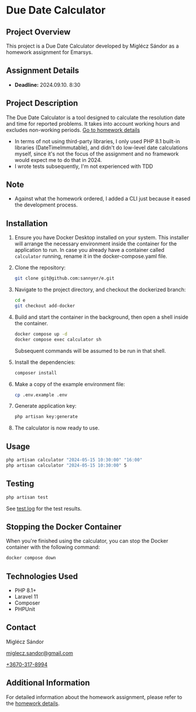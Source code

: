 # Due Date Calculator

## Project Overview
This project is a Due Date Calculator developed by Miglécz Sándor as a homework assignment for Emarsys.

## Assignment Details
- **Deadline:** 2024.09.10. 8:30

## Project Description
The Due Date Calculator is a tool designed to calculate the resolution date and time for reported problems. It takes into account working hours and excludes non-working periods.
[Go to homework details](homework.md)

- In terms of not using third-party libraries, I only used PHP 8.1 built-in libraries (DateTimeImmutable), and didn't do low-level date calculations myself, since it's not the focus of the assignment and no framework would expect me to do that in 2024.
- I wrote tests subsequently, I'm not experienced with TDD

## Note
- Against what the homework ordered, I added a CLI just because it eased the development process.

## Installation

1. Ensure you have Docker Desktop installed on your system. This installer will arrange the necessary environment inside the container for the application to run. In case you already have a container called `calculator` running, rename it in the docker-compose.yaml file.

2. Clone the repository:
   ```sh
   git clone git@github.com:sannyer/e.git
   ```

3. Navigate to the project directory, and checkout the dockerized branch:
   ```sh
   cd e
   git checkout add-docker
   ```

4. Build and start the container in the background, then open a shell inside the container.
   ```sh
   docker compose up -d
   docker compose exec calculator sh
   ```
   Subsequent commands will be assumed to be run in that shell.

5. Install the dependencies:
   ```sh
   composer install
   ```

6. Make a copy of the example environment file:
   ```sh
   cp .env.example .env
   ```

7. Generate application key:
   ```sh
   php artisan key:generate
   ```

8. The calculator is now ready to use.

## Usage

```sh
php artisan calculator "2024-05-15 10:30:00" "16:00"
php artisan calculator "2024-05-15 10:30:00" 5
```

## Testing

```sh
php artisan test
```
See [test.log](test.log) for the test results.

## Stopping the Docker Container

When you're finished using the calculator, you can stop the Docker container with the following command:

```sh
docker compose down
```

## Technologies Used
- PHP 8.1+
- Laravel 11
- Composer
- PHPUnit

## Contact
Miglécz Sándor

[miglecz.sandor@gmail.com](mailto:miglecz.sandor@gmail.com)

[+3670-317-8994](call:+3670-317-8994)

## Additional Information
For detailed information about the homework assignment, please refer to the [homework details](homework.md).
